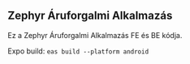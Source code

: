 ## Zephyr Áruforgalmi Alkalmazás

Ez a Zephyr Áruforgalmi Alkalmazás FE és BE kódja.

Expo build: `eas build --platform android`

